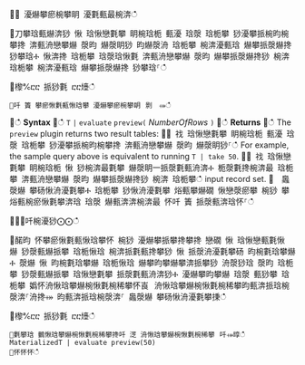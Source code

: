 ਍⌀ 瀀爀攀瘀椀攀眀 瀀氀甀最椀渀ഀഀ
਍刀攀琀甀爀渀猀 愀 琀愀戀氀攀 眀椀琀栀 甀瀀 琀漀 琀栀攀 猀瀀攀挀椀昀椀攀搀 渀甀洀戀攀爀 漀昀 爀漀眀猀 昀爀漀洀 琀栀攀 椀渀瀀甀琀 爀攀挀漀爀搀 猀攀琀Ⰰ 愀渀搀 琀栀攀 琀漀琀愀氀 渀甀洀戀攀爀 漀昀 爀攀挀漀爀搀猀 椀渀 琀栀攀 椀渀瀀甀琀 爀攀挀漀爀搀 猀攀琀⸀ഀഀ
਍㰀℀ⴀⴀ 挀猀氀 ⴀⴀ㸀ഀഀ
```਍吀 簀 攀瘀愀氀甀愀琀攀 瀀爀攀瘀椀攀眀⠀㔀　⤀ഀഀ
```਍ഀഀ
**Syntax**਍ഀഀ
`T` `|` `evaluate` `preview(` *NumberOfRows* `)`਍ഀഀ
**Returns**਍ഀഀ
The `preview` plugin returns two result tables:਍⨀ 䄀 琀愀戀氀攀 眀椀琀栀 甀瀀 琀漀 琀栀攀 猀瀀攀挀椀昀椀攀搀 渀甀洀戀攀爀 漀昀 爀漀眀猀⸀ഀഀ
  For example, the sample query above is equivalent to running `T | take 50`.਍⨀ 䄀 琀愀戀氀攀 眀椀琀栀 愀 猀椀渀最氀攀 爀漀眀⼀挀漀氀甀洀渀Ⰰ 栀漀氀搀椀渀最 琀栀攀 渀甀洀戀攀爀 漀昀 爀攀挀漀爀搀猀 椀渀 琀栀攀ഀഀ
  input record set.਍  䘀漀爀 攀砀愀洀瀀氀攀Ⰰ 琀栀攀 猀愀洀瀀氀攀 焀甀攀爀礀 愀戀漀瘀攀 椀猀 攀焀甀椀瘀愀氀攀渀琀 琀漀 爀甀渀渀椀渀最 怀吀 簀 挀漀甀渀琀怀⸀ഀഀ
਍⨀⨀吀椀瀀猀⨀⨀ഀഀ
਍䤀昀 怀攀瘀愀氀甀愀琀攀怀 椀猀 瀀爀攀挀攀搀攀搀 戀礀 愀 琀愀戀甀氀愀爀 猀漀甀爀挀攀 琀栀愀琀 椀渀挀氀甀搀攀猀 愀 挀漀洀瀀氀攀砀 昀椀氀琀攀爀Ⰰ 漀爀 愀 昀椀氀琀攀爀 琀栀愀琀 爀攀昀攀爀攀渀挀攀猀 洀漀猀琀 漀昀 琀栀攀 猀漀甀爀挀攀 琀愀戀氀攀 挀漀氀甀洀渀猀Ⰰ 瀀爀攀昀攀爀 琀漀 甀猀攀 琀栀攀 嬀怀洀愀琀攀爀椀愀氀椀稀攀怀崀⠀洀愀琀攀爀椀愀氀椀稀攀昀甀渀挀琀椀漀渀⸀洀搀⤀ 昀甀渀挀琀椀漀渀⸀ 䘀漀爀 攀砀愀洀瀀氀攀㨀ഀഀ
਍㰀℀ⴀⴀ 挀猀氀 ⴀⴀ㸀ഀഀ
```਍氀攀琀 䴀愀琀攀爀椀愀氀椀稀攀搀吀 㴀 洀愀琀攀爀椀愀氀椀稀攀⠀吀⤀㬀ഀഀ
MaterializedT | evaluate preview(50)਍怀怀怀ഀഀ

